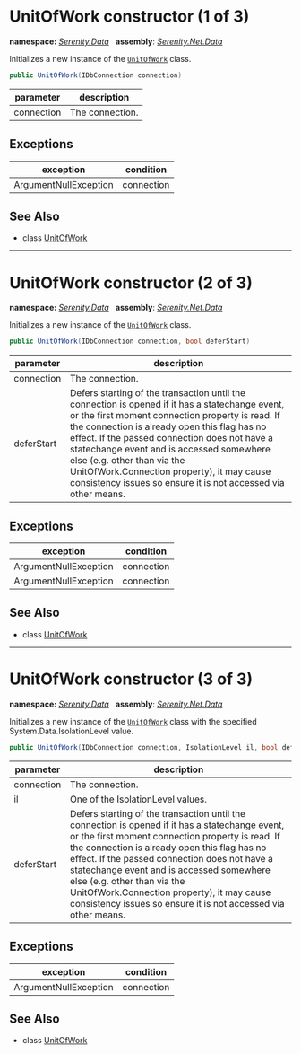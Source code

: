# UnitOfWork constructor (1 of 3)
**namespace:** *[Serenity.Data](../../README.md#serenity.data-namespace)*   **assembly**: *[Serenity.Net.Data](../../README.md)*

Initializes a new instance of the [`UnitOfWork`](../UnitOfWork.md) class.

```csharp
public UnitOfWork(IDbConnection connection)
```

| parameter | description |
| --- | --- |
| connection | The connection. |

## Exceptions

| exception | condition |
| --- | --- |
| ArgumentNullException | connection |

## See Also

* class [UnitOfWork](../UnitOfWork.md)

---

# UnitOfWork constructor (2 of 3)
**namespace:** *[Serenity.Data](../../README.md#serenity.data-namespace)*   **assembly**: *[Serenity.Net.Data](../../README.md)*

Initializes a new instance of the [`UnitOfWork`](../UnitOfWork.md) class.

```csharp
public UnitOfWork(IDbConnection connection, bool deferStart)
```

| parameter | description |
| --- | --- |
| connection | The connection. |
| deferStart | Defers starting of the transaction until the connection is opened if it has a statechange event, or the first moment connection property is read. If the connection is already open this flag has no effect. If the passed connection does not have a statechange event and is accessed somewhere else (e.g. other than via the UnitOfWork.Connection property), it may cause consistency issues so ensure it is not accessed via other means. |

## Exceptions

| exception | condition |
| --- | --- |
| ArgumentNullException | connection |
| ArgumentNullException | connection |

## See Also

* class [UnitOfWork](../UnitOfWork.md)

---

# UnitOfWork constructor (3 of 3)
**namespace:** *[Serenity.Data](../../README.md#serenity.data-namespace)*   **assembly**: *[Serenity.Net.Data](../../README.md)*

Initializes a new instance of the [`UnitOfWork`](../UnitOfWork.md) class with the specified System.Data.IsolationLevel value.

```csharp
public UnitOfWork(IDbConnection connection, IsolationLevel il, bool deferStart = false)
```

| parameter | description |
| --- | --- |
| connection | The connection. |
| il | One of the IsolationLevel values. |
| deferStart | Defers starting of the transaction until the connection is opened if it has a statechange event, or the first moment connection property is read. If the connection is already open this flag has no effect. If the passed connection does not have a statechange event and is accessed somewhere else (e.g. other than via the UnitOfWork.Connection property), it may cause consistency issues so ensure it is not accessed via other means. |

## Exceptions

| exception | condition |
| --- | --- |
| ArgumentNullException | connection |

## See Also

* class [UnitOfWork](../UnitOfWork.md)